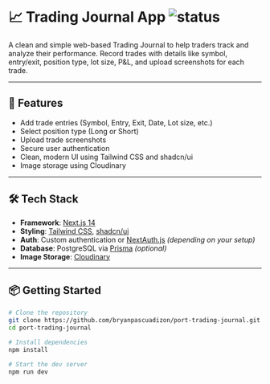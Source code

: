 # 📈 Trading Journal App ![status](https://img.shields.io/badge/status-in_progress-yellow)

A clean and simple web-based Trading Journal to help traders track and analyze their performance. Record trades with details like symbol, entry/exit, position type, lot size, P&L, and upload screenshots for each trade.

---

## 🚀 Features

- Add trade entries (Symbol, Entry, Exit, Date, Lot size, etc.)
- Select position type (Long or Short)
- Upload trade screenshots
- Secure user authentication
- Clean, modern UI using Tailwind CSS and shadcn/ui
- Image storage using Cloudinary

---

## 🛠️ Tech Stack

- **Framework**: [Next.js 14](https://nextjs.org/)
- **Styling**: [Tailwind CSS](https://tailwindcss.com/), [shadcn/ui](https://ui.shadcn.com/)
- **Auth**: Custom authentication or [NextAuth.js](https://next-auth.js.org/) _(depending on your setup)_
- **Database**: PostgreSQL via [Prisma](https://www.prisma.io/) _(optional)_
- **Image Storage**: [Cloudinary](https://cloudinary.com/)

---

## 📦 Getting Started

```bash
# Clone the repository
git clone https://github.com/bryanpascuadizon/port-trading-journal.git
cd port-trading-journal

# Install dependencies
npm install

# Start the dev server
npm run dev
```
